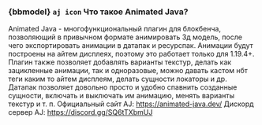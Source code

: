### {bbmodel} `aj icon` Что такое Animated Java?
Animated Java - многофункциональный плагин для блокбенча, позволяющий в привычном формате анимировать 3д модель, после чего экспортировать анимации в датапак и ресурспак. Анимации будут построены на айтем дисплеях, поэтому это работает только для 1.19.4+. Плагин также позволяет добавлять варианты текстур, делать как зацикленные анимации, так и одноразовые, можно давать кастом нбт теги каким то айтем дисплеям, делать сущности локаторы и др. Датапак позволяет довольно просто и удобно спавнить созданные сущности, включать и выключать им анимацию, менять варианты текстур и т. п.
Официальный сайт AJ: https://animated-java.dev/
Дискорд сервер AJ: https://discord.gg/SQ6tTXbmUJ
